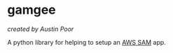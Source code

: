# gamgee

_created by Austin Poor_

A python library for helping to setup an [AWS SAM](https://aws.amazon.com/serverless/sam) app.


